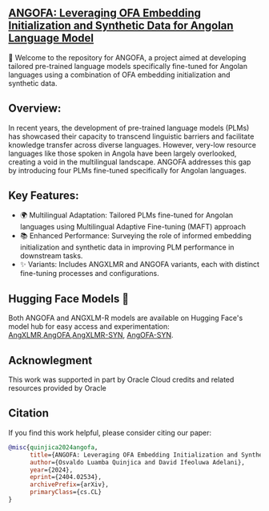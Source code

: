 ## [ANGOFA: Leveraging OFA Embedding Initialization and Synthetic Data for Angolan Language Model](https:arxiv.com)

🚀 Welcome to the repository for ANGOFA, a project aimed at developing tailored pre-trained language models specifically fine-tuned for Angolan languages using a combination of OFA embedding initialization and synthetic data.

## Overview: 

In recent years, the development of pre-trained language models (PLMs) has showcased their capacity to transcend linguistic barriers and facilitate knowledge transfer across diverse languages. However, very-low resource languages like those spoken in Angola have been largely overlooked, creating a void in the multilingual landscape. ANGOFA addresses this gap by introducing four PLMs fine-tuned specifically for Angolan languages.

## Key Features: 
- 🌍 Multilingual Adaptation: Tailored PLMs fine-tuned for Angolan languages using Multilingual Adaptive Fine-tuning (MAFT) approach
- 📚 Enhanced Performance: Surveying the role of informed embedding initialization and synthetic data in improving PLM performance in downstream tasks.
- ✨ Variants: Includes ANGXLMR and ANGOFA variants, each with distinct fine-tuning processes and configurations.


## Hugging Face Models 🤗
Both ANGOFA and ANGXLM-R models are available on Hugging Face's model hub for easy access and experimentation: [AngXLMR](https://huggingface.co/cx-olquinjica/angXLMR),[AngOFA](https://huggingface.co/cx-olquinjica/AngOFA),[AngXLMR-SYN](https://huggingface.co/cx-olquinjica/AngXLMR-SYN), [AngOFA-SYN](https://huggingface.co/cx-olquinjica/AngOFA-SYN). 

## Acknowlegment
This work was supported in part by Oracle Cloud credits and related resources provided by Oracle
## Citation
If you find this work helpful, please consider citing our paper:
```bibtex
@misc{quinjica2024angofa,
      title={ANGOFA: Leveraging OFA Embedding Initialization and Synthetic Data for Angolan Language Model},
      author={Osvaldo Luamba Quinjica and David Ifeoluwa Adelani},
      year={2024},
      eprint={2404.02534},
      archivePrefix={arXiv},
      primaryClass={cs.CL}
}
```

